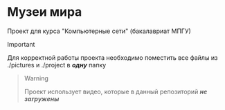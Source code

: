 # Музеи мира
Проект для курса "Компьютерные сети" (бакалавриат МПГУ)

> [!IMPORTANT]
> Для корректной работы проекта необходимо поместить все файлы из ./pictures и ./project в ***одну*** папку

> > [!WARNING]
> Проект использует видео, которые в данный репозиторий ***не загружены***
